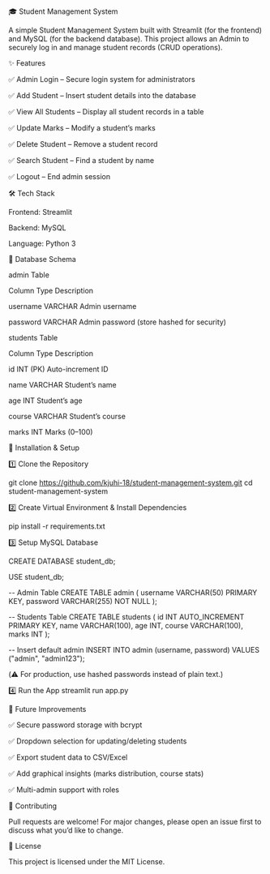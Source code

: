 🎓 Student Management System

A simple Student Management System built with Streamlit (for the frontend) and MySQL (for the backend database).
This project allows an Admin to securely log in and manage student records (CRUD operations).

✨ Features

✅ Admin Login – Secure login system for administrators

✅ Add Student – Insert student details into the database

✅ View All Students – Display all student records in a table

✅ Update Marks – Modify a student’s marks

✅ Delete Student – Remove a student record

✅ Search Student – Find a student by name

✅ Logout – End admin session

🛠️ Tech Stack

Frontend: Streamlit

Backend: MySQL

Language: Python 3

📂 Database Schema

admin Table

Column	Type	Description

username	VARCHAR	Admin username

password	VARCHAR	Admin password (store hashed for security)

students Table

Column	Type	Description

id	INT (PK)	Auto-increment ID

name	VARCHAR	Student’s name

age	INT	Student’s age

course	VARCHAR	Student’s course

marks	INT	Marks (0–100)

🚀 Installation & Setup

1️⃣ Clone the Repository

git clone https://github.com/kjuhi-18/student-management-system.git
cd student-management-system

2️⃣ Create Virtual Environment & Install Dependencies

pip install -r requirements.txt

3️⃣ Setup MySQL Database

CREATE DATABASE student_db;

USE student_db;

-- Admin Table
CREATE TABLE admin (
    username VARCHAR(50) PRIMARY KEY,
    password VARCHAR(255) NOT NULL
);

-- Students Table
CREATE TABLE students (
    id INT AUTO_INCREMENT PRIMARY KEY,
    name VARCHAR(100),
    age INT,
    course VARCHAR(100),
    marks INT
);

-- Insert default admin
INSERT INTO admin (username, password) VALUES ("admin", "admin123");


(⚠️ For production, use hashed passwords instead of plain text.)

4️⃣ Run the App
streamlit run app.py



🔮 Future Improvements

✅ Secure password storage with bcrypt

✅ Dropdown selection for updating/deleting students

✅ Export student data to CSV/Excel

✅ Add graphical insights (marks distribution, course stats)

✅ Multi-admin support with roles

🤝 Contributing

Pull requests are welcome! For major changes, please open an issue first to discuss what you’d like to change.

📜 License

This project is licensed under the MIT License.
